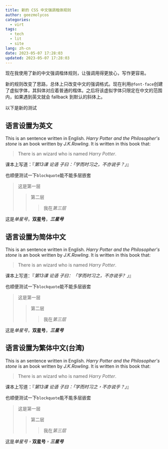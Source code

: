 ```yaml
---
title: 新的 CSS 中文强调楷体规则
author: geezmolycos
categories:
  - virt
tags:
  - tech
  - lit
  - site
lang: zh-cn
date: 2023-05-07 17:28:03
updated: 2023-05-07 17:28:03
---
```


现在我使用了新的中文强调楷体规则，让强调用得更放心，写作更容易。

新的规则改变了思路，总体上只改变中文的强调格式。现在利用`@font-face`创建了虚拟字体，其斜体对应着普通的楷体。之后将该虚拟字体只限定在中文的范围内，如果遇到英文就会 fallback 到默认的斜体上。

<!-- more -->

以下是新的测试

## 语言设置为英文

<div lang=en>

This is an sentence written in English. *Harry Potter and the Philosopher's stone* is an book written by *J.K.Rowling*.
It is written in this book that:
> There is an wizard who is named *Harry Potter*.

课本上写道：『*第13课 论语 子曰：「*学而时习之，不亦说乎？*」*』

也顺便测试一下`blockquote`能不能多层嵌套

> 这是第一层
> > 第二层
> > > 我在*第三层*

这是*单星号*，**双星号**，***三星号***

</div>

## 语言设置为简体中文

<div lang=zh-cmn-hans-cn>

This is an sentence written in English. *Harry Potter and the Philosopher's stone* is an book written by *J.K.Rowling*.
It is written in this book that:
> There is an wizard who is named *Harry Potter*.

课本上写道：『*第13课 论语 子曰：「*学而时习之，不亦说乎？*」*』

也顺便测试一下`blockquote`能不能多层嵌套

> 这是第一层
> > 第二层
> > > 我在*第三层*

这是*单星号*，**双星号**，***三星号***

</div>

## 语言设置为繁体中文(台湾)

<div lang=zh-cmn-hant-tw>

This is an sentence written in English. *Harry Potter and the Philosopher's stone* is an book written by *J.K.Rowling*.
It is written in this book that:
> There is an wizard who is named *Harry Potter*.

课本上写道：『*第13课 论语 子曰：「*学而时习之，不亦说乎？*」*』

也顺便测试一下`blockquote`能不能多层嵌套

> 这是第一层
> > 第二层
> > > 我在*第三层*

这是*单星号*，**双星号**，***三星号***

</div>
